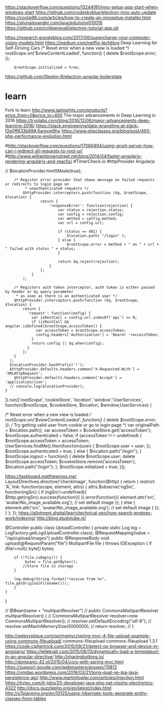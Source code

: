 https://stackoverflow.com/questions/13244181/inno-setup-app-start-when-windows-start
https://github.com/codeskyblue/electron-inno-auto-update
https://coolaj86.com/articles/how-to-create-an-innosetup-installer.html
https://alvinalexander.com/java/edu/pj/pj010016
https://github.com/crilleengvall/electron-tutorial-app.git

https://research.googleblog.com/2017/06/supercharge-your-computer-vision-models.html
https://medium.com/netflix-techblog
Deep Learning for Self-Driving Cars
  /* Reset error when a new view is loaded */
		$rootScope.$on('$viewContentLoaded', function() {
			delete $rootScope.error;
		});
		
		$rootScope.initialized = true;

https://github.com/Stephn-R/electron-angular-boilerplate
# learn
Fork to learn
http://www.laptophits.com/products?price_from=0&price_to=400
The major advancements in Deep Learning in 2016
https://tryolabs.com/blog/2016/12/06/major-advancements-deep-learning-2016/
https://slack.engineering/data-wrangling-at-slack-f2e0ff633b69#.6arexm9ho
https://www.phpclasses.org/blog/post/493-php-performance-evolution.html

#http://stackoverflow.com/questions/17080494/using-grunt-server-how-can-i-redirect-all-requests-to-root-url
#http://www.williambrownstreet.net/blog/2014/04/faster-angularjs-rendering-angularjs-and-reactjs/
#TimerCheck.io
#httpProvider Angularjs

  // $locationProvider.html5Mode(true);

        /* Register error provider that shows message on failed requests or redirects to login page on
			 * unauthenticated requests */
		    $httpProvider.interceptors.push(function ($q, $rootScope, $location) {
			        return {
			        	'responseError': function(rejection) {
			        		var status = rejection.status;
			        		var config = rejection.config;
			        		var method = config.method;
			        		var url = config.url;

			        		if (status == 401) {
			        			$location.path( "/login" );
			        		} else {
			        			$rootScope.error = method + " on " + url + " failed with status " + status;
			        		}

			        		return $q.reject(rejection);
			        	}
			        };
			    }
		    );

        /* Registers auth token interceptor, auth token is either passed by header or by query parameter
         * as soon as there is an authenticated user */
        $httpProvider.interceptors.push(function ($q, $rootScope, $location) {
            return {
              'request': function(config) {
                var isRestCall = config.url.indexOf('api') >= 0;
                if (isRestCall && angular.isDefined($rootScope.accessToken)) {
                  var accessToken = $rootScope.accessToken;
                  config.headers['Authorization'] = 'Bearer '+accessToken;
                }
                return config || $q.when(config);
              }
            };
        }
      );
      $locationProvider.hashPrefix('!');
      $httpProvider.defaults.headers.common['X-Requested-With'] = 'XMLHttpRequest';
	    $httpProvider.defaults.headers.common['Accept'] = 'application/json';
      // console.log($locationProvider);
    }
]).run(['$rootScope','$cookieStore', '$location', '$window','UserServices',
 function($rootScope, $cookieStore, $location, $window,UserServices) {

  /* Reset error when a new view is loaded */
		$rootScope.$on('$viewContentLoaded', function() {
			delete $rootScope.error;
		});
    /* Try getting valid user from cookie or go to login page */
   var originalPath = $location.path();
   var accessToken = $cookieStore.get('accessToken');
   $rootScope.authenticated  = false;
   if (accessToken !== undefined) {
     $rootScope.accessToken = accessToken;
     UserServices.findMe().then(function(user) {
       $rootScope.user = user;
     });
     $rootScope.authenticated = true;
   } else {
     $location.path("/login");
   }
   $rootScope.logout = function() {
     delete $rootScope.user;
     delete $rootScope.accessToken;
     $cookieStore.remove('accessToken');
     $location.path("/login");
   };
   $rootScope.initialized = true;
}]);

https://taskboard.matthewross.me/
LayoutDirectives.directive('checkImage', function($http) {
    return {
        restrict: 'A',
        link: function(scope, element, attrs) {
            attrs.$observe('ngSrc', function(ngSrc) {
              if (ngSrc!=undefined){
                $http.get(ngSrc).success(function(){
                }).error(function(){
                  element.attr('src', 'avatar/No_image_available.svg'); // set default image
                });
              } else {
                  element.attr('src', 'avatar/No_image_available.svg'); // set default image
              }
            });
        }
    };
});
https://allotment.digital/learn/technical-seo/how-search-engines-work/indexing/
http://blog.studytube.nl/

@Controller
public class UploadController {
	private static Log log = LogFactory.getLog(UploadController.class);
    @RequestMapping(value = "/api/upload/images")
    public @ResponseBody void upload(@RequestParam("file") MultipartFile file ) throws IOException {
    	if (file!=null){
        byte[] bytes;

        if (!file.isEmpty()) {
             bytes = file.getBytes();
            //store file in storage
        }
        
        log.debug(String.format("receive from %s", file.getOriginalFilename()));
        }
    }
}

//    @Bean(name = "multipartResolver")
//    public CommonsMultipartResolver multipartResolver() {
//        CommonsMultipartResolver resolver=new CommonsMultipartResolver();
//        resolver.setDefaultEncoding("utf-8");
//        resolver.setMaxInMemorySize(5000000);
//        return resolver;
//    }

http://websystique.com/springmvc/spring-mvc-4-file-upload-example-using-commons-fileupload/
<dependency>
        	<groupId>commons-fileupload</groupId>
        	<artifactId>commons-fileupload</artifactId>
        	<version>1.3.1</version>
    	</dependency>
https://code.ciphertrick.com/2015/09/21/detect-os-browser-and-device-in-angularjs/
https://jellekralt.com/2015/08/13/dynamically-load-a-templateurl-in-an-angular-directive/
http://sharingbuttons.io/
http://dontpanic.42.nl/2015/04/cors-with-spring-mvc.html
https://support.google.com/webmasters/answer/79812
https://vmdao.wordpress.com/2016/03/21/tong-quat-ve-jpa-java-persistence-api/
http://www.martinfowler.com/articles/injection.html
https://itviec.com/it-jobs/20-developer-java-php-net-nissho-electronics-4322
http://docs.guzzlephp.org/en/latest/index.html
http://o7planning.org/en/10125/using-hibernate-tools-generate-entity-classes-from-tables
